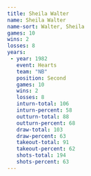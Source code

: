 ```yaml
---
title: Sheila Walter
name: Sheila Walter
name-sort: Walter, Sheila
games: 10
wins: 2
losses: 8
years:
 - year: 1982
   event: Hearts
   team: "NB"
   position: Second
   games: 10
   wins: 2
   losses: 8
   inturn-total: 106
   inturn-percent: 58
   outturn-total: 88
   outturn-percent: 68
   draw-total: 103
   draw-percent: 63
   takeout-total: 91
   takeout-percent: 62
   shots-total: 194
   shots-percent: 63
---
```

